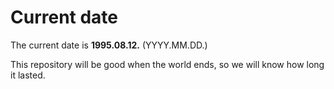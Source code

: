 # Current date

The current date is **1995.08.12.** (YYYY.MM.DD.)

This repository will be good when the world ends, so we will know how long it lasted.